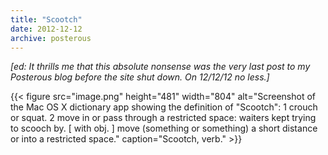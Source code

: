 ```yaml
---
title: "Scootch"
date: 2012-12-12
archive: posterous
---
```


*[ed: It thrills me that this absolute nonsense was the very last post to my Posterous blog before the site shut down. On 12/12/12 no less.]*

{{< figure 
	src="image.png" 
	height="481" 
	width="804" 
	alt="Screenshot of the Mac OS X dictionary app showing the definition of \"Scootch\": 1 crouch or squat. 2 move in or pass through a restricted space: waiters kept trying to scooch by. [ with obj. ] move (something or something) a short distance or into a restricted space." 
	caption="Scootch, verb." >}}
